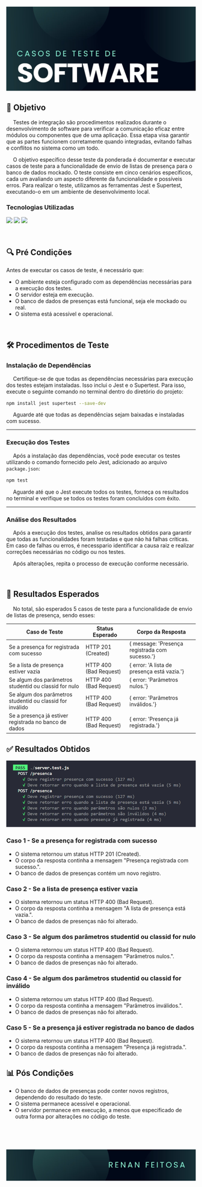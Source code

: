 <p align="center">
  <img src="./images/cover.jpg" alt="my banner">
</p>


## 🎯 Objetivo 

&emsp; Testes de integração são procedimentos realizados durante o desenvolvimento de software para verificar a comunicação eficaz entre módulos ou componentes que de uma aplicação. Essa etapa visa garantir que as partes funcionem corretamente quando integradas, evitando falhas e conflitos no sistema como um todo.

&emsp; O objetivo específico desse teste da ponderada é documentar e executar casos de teste para a funcionalidade de envio de listas de presença para o banco de dados mockado. O teste consiste em cinco cenários específicos, cada um avaliando um aspecto diferente da funcionalidade e possíveis erros. Para realizar o teste, utilizamos as ferramentas Jest e Supertest, executando-o em um ambiente de desenvolvimento local.

### Tecnologias Utilizadas

![](https://img.shields.io/badge/javascript-%23323330.svg?style=for-the-badge&logo=javascript&logoColor=%23F7DF1E)
![](https://img.shields.io/badge/express.js-%23404d59.svg?style=for-the-badge&logo=express&logoColor=%2361DAFB)
![](https://img.shields.io/badge/-jest-%23C21325?style=for-the-badge&logo=jest&logoColor=white)

<br>

## 🔍 Pré Condições 
Antes de executar os casos de teste, é necessário que:

- O ambiente esteja configurado com as dependências necessárias para a execução dos testes.
- O servidor esteja em execução.
- O banco de dados de presenças está funcional, seja ele mockado ou real.
- O sistema está acessível e operacional.

<br>

## 🛠️ Procedimentos de Teste

### Instalação de Dependências

&emsp; Certifique-se de que todas as dependências necessárias para execução dos testes estejam instaladas. Isso inclui o Jest e o Supertest. Para isso, execute o seguinte comando no terminal dentro do diretório do projeto:

```bash
npm install jest supertest --save-dev
```

&emsp; Aguarde até que todas as dependências sejam baixadas e instaladas com sucesso.

<hr>

### Execução dos Testes

&emsp; Após a instalação das dependências, você pode executar os testes utilizando o comando fornecido pelo Jest, adicionado ao arquivo `package.json`:

```bash
npm test
```

&emsp; Aguarde até que o Jest execute todos os testes, forneça os resultados no terminal e verifique se todos os testes foram concluídos com êxito.

<hr>

### Análise dos Resultados

&emsp; Após a execução dos testes, analise os resultados obtidos para garantir que todas as funcionalidades foram testadas e que não há falhas críticas. Em caso de falhas ou erros, é necesspario identificar a causa raiz e realizar correções necessárias no código ou nos testes.

&emsp; Após alterações, repita o processo de execução conforme necessário.

<br>

## 💭 Resultados Esperados

&emsp; No total, são esperados 5 casos de teste para a funcionalidade de envio de listas de presença, sendo esses:

| Caso de Teste                                                   | Status Esperado       | Corpo da Resposta                             |
|------------------------------------------------------------------|------------------------|-----------------------------------------------|
| Se a presença for registrada com sucesso                        | HTTP 201 (Created)    | { message: 'Presença registrada com sucesso.'}|
| Se a lista de presença estiver vazia                            | HTTP 400 (Bad Request)| { error: 'A lista de presença está vazia.'}   |
| Se algum dos parâmetros studentid ou classid for nulo            | HTTP 400 (Bad Request)| { error: 'Parâmetros nulos.'}                 |
| Se algum dos parâmetros studentid ou classid for inválido        | HTTP 400 (Bad Request)| { error: 'Parâmetros inválidos.'}             |
| Se a presença já estiver registrada no banco de dados           | HTTP 400 (Bad Request)| { error: 'Presença já registrada.'}           |

## ✅ Resultados Obtidos

<p align="center">
  <img src="./images/test-passed.png" alt="my banner">
</p>

### Caso 1 - Se a presença for registrada com sucesso
- O sistema retornou um status HTTP 201 (Created).
- O corpo da resposta continha a mensagem "Presença registrada com sucesso.".
- O banco de dados de presenças contém um novo registro.

### Caso 2 - Se a lista de presença estiver vazia
- O sistema retornou um status HTTP 400 (Bad Request).
- O corpo da resposta continha a mensagem "A lista de presença está vazia.".
- O banco de dados de presenças não foi alterado.

### Caso 3 - Se algum dos parâmetros studentid ou classid for nulo
- O sistema retornou um status HTTP 400 (Bad Request).
- O corpo da resposta continha a mensagem "Parâmetros nulos.".
- O banco de dados de presenças não foi alterado.

### Caso 4 - Se algum dos parâmetros studentid ou classid for inválido
- O sistema retornou um status HTTP 400 (Bad Request).
- O corpo da resposta continha a mensagem "Parâmetros inválidos.".
- O banco de dados de presenças não foi alterado.

### Caso 5 - Se a presença já estiver registrada no banco de dados
- O sistema retornou um status HTTP 400 (Bad Request).
- O corpo da resposta continha a mensagem "Presença já registrada.".
- O banco de dados de presenças não foi alterado.

## 📊 Pós Condições

- O banco de dados de presenças pode conter novos registros, dependendo do resultado do teste.
- O sistema permanece acessível e operacional.
- O servidor permanece em execução, a menos que especificado de outra forma por alterações no código do teste.

<br>
<br>
<br>

<p align="center">
  <img src="./images/footer.jpg" alt="my banner">
</p>